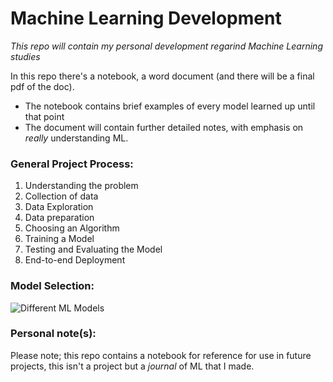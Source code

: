 # Machine Learning Development

*This repo will contain my personal development regarind Machine Learning studies*

In this repo there's a notebook, a word document (and there will be a final pdf of the doc).
  - The notebook contains brief examples of every model learned up until that point
  - The document will contain further detailed notes, with emphasis on *really* understanding ML.

### General Project Process:
  1) Understanding the problem 
  2) Collection of data
  3) Data Exploration
  4) Data preparation
  5) Choosing an Algorithm
  6) Training a Model
  7) Testing and Evaluating the Model
  8) End-to-end Deployment

### Model Selection:
![Different ML Models](https://www.researchgate.net/publication/325928183/figure/fig6/AS:640315694252033@1529674566291/Comparison-of-different-types-of-machine-learning.png)

### Personal note(s):

Please note; this repo contains a notebook for reference for use in future projects, this isn't a project but a *journal* of ML that I made.

